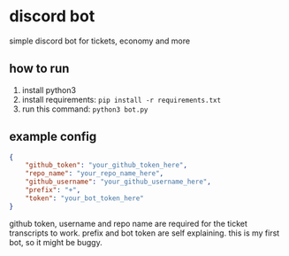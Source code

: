# discord bot
simple discord bot for tickets, economy and more

## how to run
1. install python3
2. install requirements:
   ```pip install -r requirements.txt```
4. run this command:
   ```python3 bot.py```

## example config
```json
{
	"github_token": "your_github_token_here",
	"repo_name": "your_repo_name_here",
	"github_username": "your_github_username_here",
	"prefix": "+",
	"token": "your_bot_token_here"
}
```

github token, username and repo name are required for the ticket transcripts to work.
prefix and bot token are self explaining. this is my first bot, so it might be buggy.
